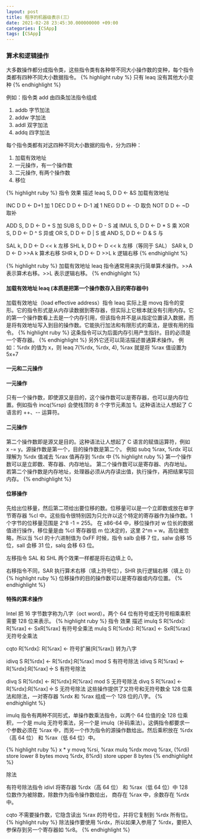 ```yaml
---
layout: post
title: 程序的机器级表示(三）
date: 2021-02-28 23:45:30.000000000 +09:00
categories: [CSApp]
tags: [CSApp]
---
```


### 算术和逻辑操作

大多数操作都分成指令类，这些指令类有各种带不同大小操作数的变种，每个指令类都有四种不同大小数据指令。
{% highlight ruby %}
只有 leaq 没有其他大小变种
{% endhighlight %}

例如：指令类 add 由四条加法指令组成

1. addb 字节加法
2. addw 字加法
3. addl 双字加法
4. addq 四字加法

每个指令类都有对这四种不同大小数据的指令，分为四种：

1. 加载有效地址
2. 一元操作，有一个操作数
3. 二元操作, 有两个操作数
4. 移位

{% highlight ruby %}
指令 效果 描述
leaq S, D D <- &S 加载有效地址

INC D D <- D+1 加 1
DEC D D <- D-1 减 1
NEG D D <- -D 取负
NOT D D <- ~D 取补

ADD S, D D <- D + S 加
SUB S, D D <- D - S 减
IMUL S, D D <- D \* S 乘
XOR S, D D <- D ^ S 异或
OR S, D D <- D | S 或
AND S, D D <- D & S 与

SAL k, D D <- D << k 左移
SHL k, D D <- D << k 左移（等同于 SAL）
SAR k, D D <- D >>A k 算术右移
SHR k, D D <- D >>L k 逻辑右移
{% endhighlight %}

{% highlight ruby %}
加载有效地址 leaq 指令通常用来执行简单算术操作。>>A 表示算术右移。>>L 表示逻辑右移。
{% endhighlight %}

#### 加载有效地址 leaq (本质是把第一个操作数存入目的寄存器中)

加载有效地址（load effective address）指令 leaq 实际上是 movq 指令的变形。它的指令形式是从内存读数据到寄存器，但实际上它根本就没有引用内存。它的第一个操作数看上去是一个内存引用，但该指令并不是从指定位置读入数据，而是将有效地址写入到目的操作数。它能执行加法和有限形式的乘法，是很有用的指令。
{% highlight ruby %}
这条指令可以为后面内存引用产生指针。目的必须是一个寄存器。
{% endhighlight %}
另外它还可以简洁描述普通算术操作。
例如：%rdx 的值为 x，则 leaq 7(%rdx, %rdx, 4), %rax 就是将 %rax 值设置为 5x+7

#### 一元和二元操作

#### 一元操作

只有一个操作数，即使源又是目的，这个操作数可以是寄存器，也可以是内存位置。例如指令 incq(%rsp) 会使栈顶的 8 个字节元素加 1。这种语法让人想起了 C 语言的 ++、-- 运算符。

#### 二元操作

第二个操作数即是源又是目的。这种语法让人想起了 C 语言的赋值运算符，例如 x -= y。源操作数是第一个，目的操作数是第二个。
例如 subq %rax, %rdx 可以理解为 %rdx 值减去 %rax 值再存到 %rdx 中
{% highlight ruby %}
第一个操作数可以是立即数、寄存器、内存地址。
第二个操作数可以是寄存器、内存地址。
若第二个操作数是内存地址，处理器必须从内存读出值，执行操作，再把结果写回内存。
{% endhighlight %}

#### 位移操作

先给出位移量，然后第二项给出要位移的数。位移量可以是一个立即数或放在单字节寄存器 %cl 中。这些指令很特别因为只允许以这个特定的寄存器作为操作数。1 个字节的位移量范围是 2^8 -1 = 255。
在 x86-64 中，移位操作对 w 位长的数据值进行操作，移位量是由 %cl 寄存器低 m 位决定的，这里 2^m = w。高位被忽略，所以当 %cl 的十六进制值为 0xFF 时候，指令 salb 会移 7 位，salw 会移 15 位，sall 会移 31 位，salq 会移 63 位。

左移指令 SAL 和 SHL 两个效果一样都是将右边填上 0。

右移指令不同，SAR 执行算术右移（填上符号位），SHR 执行逻辑右移（填上 0）
{% highlight ruby %}
位移操作的目的操作数可以是寄存器或内存位置。
{% endhighlight %}

#### 特殊的算术操作

Intel 把 16 字节数字称为八字（oct word）。两个 64 位有符号或无符号相乘乘积需要 128 位来表示。
{% highlight ruby %}
指令 效果 描述
imulq S R[%rdx]: R[%rax] <- SxR[%rax] 有符号全乘法
mulq S R[%rdx]: R[%rax] <- SxR[%rax] 无符号全乘法

cqto R[%rdx]: R[%rax] <- 符号扩展(R[%rax]) 转为八字

idivq S R[%rdx] <- R[%rdx]:R[%rax] mod S 有符号除法
idivq S R[%rax] <- R[%rdx]:R[%rax] ➗ S 有符号除法

divq S R[%rdx] <- R[%rdx]:R[%rax] mod S 无符号除法
divq S R[%rax] <- R[%rdx]:R[%rax] ➗ S 无符号除法
这些操作提供了又符号和无符号数全 128 位乘法和除法，一对寄存器 %rdx 和 %rax 组成一个 128 位的八字。
{% endhighlight %}

imulq 指令有两种不同形式，单操作数乘法指令，以两个 64 位值的全 128 位乘积，一个是 mulq 无符号乘法，另一个是 imulq（补码乘法）。这俩指令都要求一个参数必须在 %rax 中，而另一个作为指令的源操作数给出。然后乘积放在 %rdx（高 64 位） 和 %rax（低 64 位）中。

{% highlight ruby %}
x \* y
movq %rsi, %rax
mulq %rdx
movq %rax, (%rdi) store lower 8 bytes
movq %rdx, 8%rdi) store upper 8 bytes
{% endhighlight %}

除法

有符号除法指令 idivl 将寄存器 %rdx（高 64 位） 和 %rax（低 64 位）中 128 位数作为被除数，除数作为指令操作数给出，
商存在 %rax 中，余数存在 %rdx 中。

cqto 不需要操作数，它隐含读出 %rax 的符号位，并将它复制到 %rdx 所有位。
{% highlight ruby %}
除法操作要使用 %rdx，所以如果入参用了 %rdx，要把入参保存到另一个寄存器如 %r8。
{% endhighlight %}
